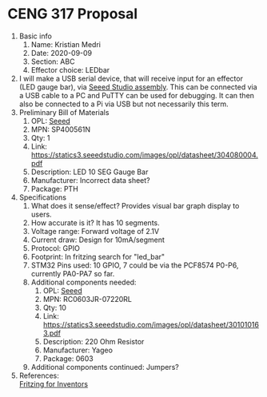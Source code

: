 # CENG 317 Proposal
1. Basic info
    1. Name: Kristian Medri
	2. Date: 2020-09-09
	3. Section: ABC
	4. Effector choice: LEDbar
2. I will make a USB serial device, that will receive input for an effector (LED gauge bar), via [Seeed Studio assembly](https://www.seeedstudio.com/fusion_pcb.html). This can be connected via a USB cable to a PC and PuTTY can be used for debugging. It can then also be connected to a Pi via USB but not necessarily this term. 
3. Preliminary Bill of Materials
    1. OPL: [Seeed](https://www.seeedstudio.com/opl.html)
    2. MPN: SP400561N
	3. Qty: 1
	4. Link: https://statics3.seeedstudio.com/images/opl/datasheet/304080004.pdf
    5. Description:	LED 10 SEG Gauge Bar
	6. Manufacturer: Incorrect data sheet?
	7. Package: PTH
4. Specifications
    1. What does it sense/effect? Provides visual bar graph display to users.
	2. How accurate is it? It has 10 segments.
    3. Voltage range: Forward voltage of 2.1V
	4. Current draw: Design for 10mA/segment
	5. Protocol: GPIO
	6. Footprint: In fritzing search for "led_bar"
	7. STM32 Pins used: 10 GPIO, 7 could be via the PCF8574 P0-P6, currently PA0-PA7 so far.
	8. Additional components needed:
	    1. OPL: [Seeed](https://www.seeedstudio.com/opl.html)
		2. MPN: RC0603JR-07220RL
		3. Qty: 10
		4. Link: https://statics3.seeedstudio.com/images/opl/datasheet/301010163.pdf
		5. Description:	220 Ohm Resistor
		6. Manufacturer: Yageo
		7. Package: 0603
    7. Additional components continued: Jumpers?
5. References:    
[Fritzing for Inventors](https://learning-oreilly-com.ezproxy.humber.ca/library/view/fritzing-for-inventors/9780071844642/ch01.html#ch01)    
